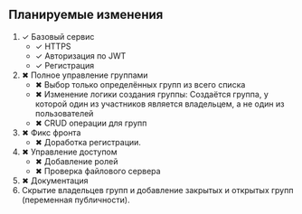 ## Планируемые изменения

1) ✓ Базовый сервис
	- ✓ HTTPS
	- ✓ Авторизация по JWT
	- ✓ Регистрация
2) ✖ Полное управление группами
	- ✖ Выбор только определённых групп из всего списка
	- ✖ Изменение логики создания группы: Создаётся группа, у которой один из участников является владельцем, а не один из пользователей
	- ✖ CRUD операции для групп
3) ✖ Фикс фронта
	- ✖ Доработка регистрации.
4) ✖ Управление доступом
	- ✖ Добавление ролей
	- ✖ Проверка файлового сервера
5) ✖ Документация
6) Скрытие владельцев групп и добавление закрытых и открытых групп (переменная публичности).